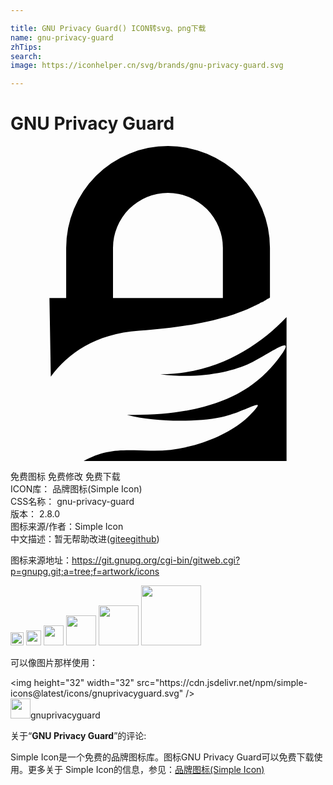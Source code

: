 ```yaml
---

title: GNU Privacy Guard() ICON转svg、png下载
name: gnu-privacy-guard
zhTips: 
search: 
image: https://iconhelper.cn/svg/brands/gnu-privacy-guard.svg

---
```


# GNU Privacy Guard  <small style="font-size: 60%;font-weight: 100"></small>

<div id="svg" class="svg-wrap">
<svg role="img" viewBox="0 0 24 24" xmlns="http://www.w3.org/2000/svg"><title>GNU Privacy Guard icon</title><path d="M2.968 11.583h1.274v-3.82A7.76 7.76 0 0 1 12.005 0a7.76 7.76 0 0 1 7.762 7.763v3.783c-.018.01-.037.028-.056.037l-.01.01-.008.009h-.01l-.01.01-.009.009H19.636l-.018.018h-.02l-.018.01h-.01l-.009.01-.009.009h-.01l-.009.009-.009.01-.01.009-.009.009-.028.019-.019.01-.028.018-.018.01-.02.009-.027.018-.019.01-.01.009-.027.019-.02.01-.046.027-.019.01-.018.009-.02.01h-.008l-.057.027h-.019c-.018.01-.037.02-.065.038h-.01l-.009.01-.028.018-.018.01-.029.018-.018.01h-.01l-.028.018-.018.01-.02.009c-.018.01-.046.019-.065.028l-.018.01-.02.009-.037.018-.037.02-.047.018-.047.019-.019.009-.037.019-.019.01c-1.545.739-4.017 1.516-8.708 1.853-3.362.244-5.403 1.723-6.724 3.502zm4.842 0h8.371v-3.82a4.184 4.184 0 0 0-4.186-4.186A4.184 4.184 0 0 0 7.81 7.763zm13.222 1.461V24H5.572c1.704-.946 2.968-.852 5.075-.787 2.865.094 6.03-1.105 7.585-2.696 1.554-1.592-.14-.375-1.901.074-1.76.45-5.17.497-7.454-.103 7.173.094 9.973-2.219 11.555-4.307 1.583-2.079-.683-.365-2.153.356-1.47.72-4.036 1.227-6.864.852 4.27-.01 7.52-2.144 9.607-4.345z"/></svg>
</div>
<detail full-name='gnu-privacy-guard'></detail>

<div class="detail-page">
<p>
<span><span class="badge-success badge">免费图标</span> <span class="badge-success badge">免费修改</span>  <span class="badge-success badge">免费下载</span> </span>
<br/>
<span>
ICON库：
<span class="badge-secondary badge">品牌图标(Simple Icon)</span> 
</span>
<br/>
<span>
CSS名称：
<span class="badge-secondary badge">gnu-privacy-guard</span> 
</span>

<br/>
<span>
版本：
<span class="badge-secondary badge">2.8.0</span> 
</span>
<br/>
<span>图标来源/作者：<span class="badge-light badge">Simple Icon</span></span> 
<br/>
<span class="zh-detail">中文描述：暂无<span class="help-link"><span>帮助改进</span>(<a href="https://gitee.com/liuwave/icon-helper/edit/master/json/brands/gnu-privacy-guard.json" target="_blank" rel="noopener noreferrer">gitee</a><a href="https://github.com/liuwave/icon-helper/edit/master/json/brands/gnu-privacy-guard.json" target="_blank" rel="noopener noreferrer">github</a></span>)</span><br/>
</p>
</div><div class="description description alert alert-light"><p>图标来源地址：<a href="https://git.gnupg.org/cgi-bin/gitweb.cgi?p=gnupg.git;a=tree;f=artwork/icons" target="_blank" rel="noopener noreferrer">https://git.gnupg.org/cgi-bin/gitweb.cgi?p=gnupg.git;a=tree;f=artwork/icons</a></p></div>
<div class="alert alert-dark">
<img height="21" width="21" src="https://cdn.jsdelivr.net/npm/simple-icons@latest/icons/gnuprivacyguard.svg" />
<img height="24" width="24" src="https://cdn.jsdelivr.net/npm/simple-icons@latest/icons/gnuprivacyguard.svg" />
<img height="32" width="32" src="https://cdn.jsdelivr.net/npm/simple-icons@latest/icons/gnuprivacyguard.svg" />
<img height="48" width="48" src="https://cdn.jsdelivr.net/npm/simple-icons@latest/icons/gnuprivacyguard.svg" />
<img height="64" width="64" src="https://cdn.jsdelivr.net/npm/simple-icons@latest/icons/gnuprivacyguard.svg" />
<img height="96" width="96" src="https://cdn.jsdelivr.net/npm/simple-icons@latest/icons/gnuprivacyguard.svg" />

</div>
<div>
  <p>可以像图片那样使用：    
  </p>
  <div class="alert alert-primary" style="font-size: 14px">
    &lt;img height="32" width="32" src="https://cdn.jsdelivr.net/npm/simple-icons@latest/icons/gnuprivacyguard.svg" /&gt;
    <copy-btn content='<img height="32" width="32" src="https://cdn.jsdelivr.net/npm/simple-icons@latest/icons/gnuprivacyguard.svg" />'></copy-btn>
  </div>
  <div class="alert alert-secondary">
    <img height="32" width="32" src="https://cdn.jsdelivr.net/npm/simple-icons@latest/icons/gnuprivacyguard.svg" />gnuprivacyguard
    <copy-btn content="gnuprivacyguard" btn-title="复制图标名称"></copy-btn>
  </div>
</div>
<div class="icon-detail__container">
<p>关于“<b>GNU Privacy Guard</b>”的评论:</p>
</div>
<Vssue title="关于“GNU Privacy Guard”的评论" />
<div><p>Simple Icon是一个免费的品牌图标库。图标GNU Privacy Guard可以免费下载使用。更多关于  Simple Icon的信息，参见：<a target="_blank" href="https://iconhelper.cn/brands.html">品牌图标(Simple Icon)</a>
</p></div>

